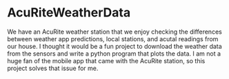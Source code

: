 # AcuRiteWeatherData
We have an AcuRite weather station that we enjoy checking the differences between weather app predictions, 
local stations, and acutal readings from our house. I thought it would be a fun project to download the weather data 
from the sensors and write a python program that plots the data. I am not a huge fan of the mobile app that came with 
the AcuRite station, so this project solves that issue for me.
